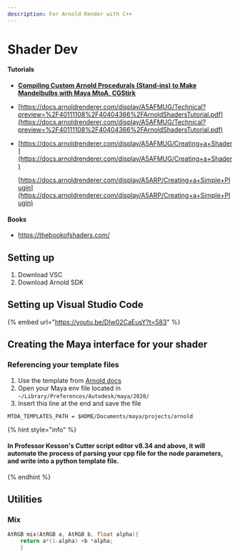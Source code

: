```yaml
---
description: For Arnold Render with C++
---
```


# Shader Dev

#### Tutorials

* [**Compiling Custom Arnold Procedurals (Stand-ins) to Make Mandelbulbs with Maya MtoA, CGStirk**](https://youtu.be/BrZYnjoZLj)
* [https://docs.arnoldrenderer.com/display/A5AFMUG/Technical?preview=%2F40111108%2F40404366%2FArnoldShadersTutorial.pdf](https://docs.arnoldrenderer.com/display/A5AFMUG/Technical?preview=%2F40111108%2F40404366%2FArnoldShadersTutorial.pdf)
*   [https://docs.arnoldrenderer.com/display/A5AFMUG/Creating+a+Shader](https://docs.arnoldrenderer.com/display/A5AFMUG/Creating+a+Shader)

    [https://docs.arnoldrenderer.com/display/A5ARP/Creating+a+Simple+Plugin](https://docs.arnoldrenderer.com/display/A5ARP/Creating+a+Simple+Plugin)



#### Books

* https://thebookofshaders.com/

## Setting up

1. Download VSC
2. Download Arnold SDK

## Setting up Visual Studio Code

{% embed url="https://youtu.be/DIw02CaEusY?t=583" %}

## **Creating the Maya interface for your shader**

### Referencing your template files

1. Use the template from [Arnold docs](https://docs.arnoldrenderer.com/display/A5AFMUG/Creating+a+Shader)
2. Open your Maya env file located in `~/Library/Preferences/Autodesk/maya/2020/`
3. Insert this line at the end and save the file

```
MTOA_TEMPLATES_PATH = $HOME/Documents/maya/projects/arnold
```

{% hint style="info" %}
#### In Professor Kesson's Cutter script editor v8.34 and above, it will automate the process of parsing your cpp file for the node parameters, and write into a python template file.
{% endhint %}

## Utilities

### Mix

```cpp
AtRGB mix(AtRGB a, AtRGB b, float alpha){
	return a*(1-alpha) +b *alpha;
	}

```
